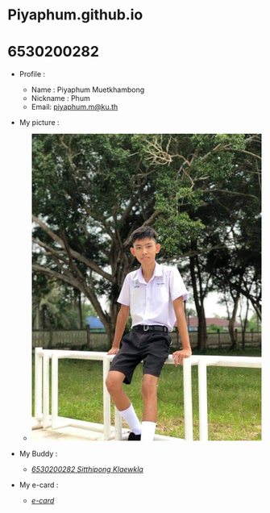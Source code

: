 # Piyaphum.github.io
# 6530200282

- Profile : 
  - Name : Piyaphum Muetkhambong
  - Nickname : Phum
  - Email: piyaphum.m@ku.th

- My picture :
  - ![Me](picture.jpg)

- My Buddy :
  - *[6530200282 Sitthipong Klaewkla](https://6530200851.github.io/integrity)* 

- My e-card :
  - *[e-card](https://Piyaphum.github.io/e-card)*
